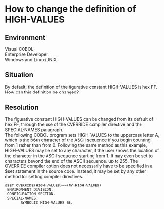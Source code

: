 # How to change the definition of HIGH-VALUES
## Environment
Visual COBOL  
Enterprise Developer  
Windows and Linux/UNIX  

## Situation
By default, the definition of the figurative constant HIGH-VALUES is hex FF. How can this definition be changed?  

## Resolution
The figurative constant HIGH-VALUES can be changed from its default of hex FF, through the use of the OVERRIDE compiler directive and the SPECIAL-NAMES paragraph.  
The following COBOL program sets HIGH-VALUES to the uppercase letter A, which is the 66th character of the ASCII sequence if you begin counting from 1 rather than from 0. Following the same method as this example, HIGH-VALUES may be set to any character, if the user knows the location of the character in the ASCII sequence starting from 1. It may even be set to characters beyond the end of the ASCII sequence, up to 255. The OVERRIDE compiler option does not necessarily have to be specified in a $set statement in the source code. Instead, it may be set by any other method for setting compiler directives.  

```
$SET OVERRIDE(HIGH-VALUES)==(MY-HIGH-VALUES) 
 ENVIRONMENT DIVISION.
 CONFIGURATION SECTION.
 SPECIAL-NAMES.
       SYMBOLIC HIGH-VALUES 66.
```